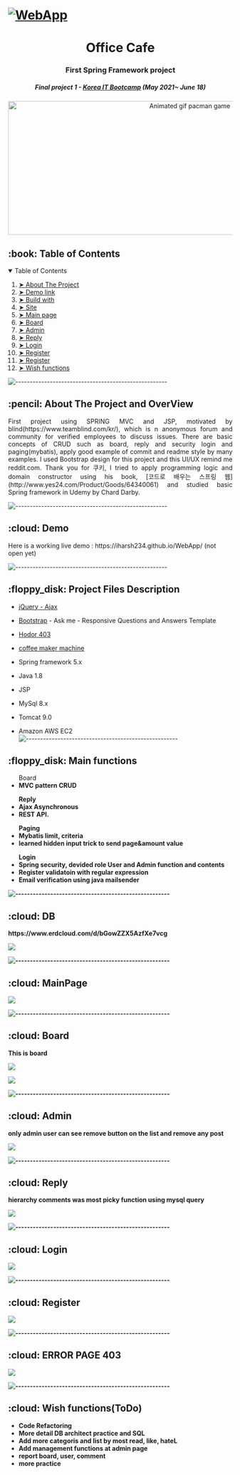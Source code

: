 # [![WebApp](https://user-images.githubusercontent.com/72185011/122542544-c62c5300-d065-11eb-9f03-5249a0588c9b.jpg)](https://www.youtube.com/watch?v=Tt3UGV4Hz9I)

<h1 align="center"> Office Cafe </h1> 
<h3 align="center"> First Spring Framework project </h3>
<h5 align="center"> Final project 1 - <a href="https://cafe.naver.com/dgceo">Korea IT Bootcamp</a> (May 2021~ June 18) </h5>

<p align="center"> 
  <img src="https://user-images.githubusercontent.com/72185011/121696411-0429f400-cb07-11eb-8d8c-9d35b55c83a6.gif" alt="Animated gif pacman game" height="300px" width="800">
</p>


<!-- TABLE OF CONTENTS -->
<h2 id="table-of-contents"> :book: Table of Contents</h2>

<details open="open">
  <summary>Table of Contents</summary>
  <ol>
    <li><a href="#about-the-project"> ➤ About The Project</a></li>
    <li><a href="#demo"> ➤ Demo link</a></li>
    <li><a href="#buildwith"> ➤ Build with</a></li>
    <li><a href="#db"> ➤ Site </a></li>
    <li><a href="#main"> ➤ Main page </a></li>
    <li><a href="#board"> ➤ Board </a></li>
    <li><a href="#admin"> ➤ Admin </a></li>
    <li><a href="#reply"> ➤ Reply </a></li>
    <li><a href="#login"> ➤ Login </a></li>
    <li><a href="#register"> ➤ Register </a></li>
    <li><a href="#error"> ➤ Register </a></li>
    <li><a href="#todo"> ➤ Wish functions </a></li>
  </ol>
</details>

![-----------------------------------------------------](https://raw.githubusercontent.com/andreasbm/readme/master/assets/lines/rainbow.png)

<!-- ABOUT THE PROJECT -->
<h2 id="about-the-project"> :pencil: About The Project and OverView</h2>

<p align="justify"> 
  First project using SPRING MVC and JSP, motivated by blind(https://www.teamblind.com/kr/), which is n anonymous forum and community for verified employees to discuss issues. There are basic concepts of CRUD such as board, reply and security login and paging(mybatis), apply good example of commit and readme style by many examples. I used Bootstrap design for this project and this UI/UX remind me reddit.com. Thank you for 쿠키, I tried to apply programming logic and domain constructor using his book, [코드로 배우는 스프링 웹](http://www.yes24.com/Product/Goods/64340061) and studied basic Spring framework in Udemy by Chard Darby. 
</p>

![-----------------------------------------------------](https://raw.githubusercontent.com/andreasbm/readme/master/assets/lines/rainbow.png)

<!-- DEMO -->
<h2 id="demo"> :cloud: Demo</h2>
Here is a working live demo :  https://iharsh234.github.io/WebApp/ (not open yet)

![-----------------------------------------------------](https://raw.githubusercontent.com/andreasbm/readme/master/assets/lines/rainbow.png)
<!-- PROJECT FILES DESCRIPTION -->
<h2 id="buildwith"> :floppy_disk: Project Files Description</h2>

- [jQuery - Ajax](http://www.w3schools.com/jquery/jquery_ref_ajax.asp) 
- [Bootstrap](https://themeforest.net/item/ask-me-responsive-questions-and-answers-template/6357488) - Ask me - Responsive Questions and Answers Template
- [Hodor 403](https://www.google.com/url?sa=i&url=https%3A%2F%2Fcodepen.io%2FYasio%2Fpen%2FxamBVV&psig=AOvVaw2MOE1UmR4fnHeU7-6m6arN&ust=1624097984837000&source=images&cd=vfe&ved=0CAoQjRxqFwoTCMje1836oPECFQAAAAAdAAAAABAD)
- [coffee maker machine](https://www.google.com/url?sa=i&url=https%3A%2F%2Fcodepen.io%2Fthisisroger%2Fpen%2FmskhL&psig=AOvVaw2_b_Q1IQLr64O0J3C0naFz&ust=1624098028147000&source=images&cd=vfe&ved=0CAoQjRxqFwoTCMCcnuP6oPECFQAAAAAdAAAAABAI)

- Spring framework 5.x
- Java 1.8
- JSP
- MySql 8.x
- Tomcat 9.0

- Amazon AWS EC2
![-----------------------------------------------------](https://raw.githubusercontent.com/andreasbm/readme/master/assets/lines/rainbow.png)

<!-- PROJECT FILES DESCRIPTION -->
<h2 id="buildwith"> :floppy_disk: Main functions</h2>

<ul>
  Board
  <li><b>MVC pattern CRUD</li>
</ul>
  
<ul>  
  Reply
  <li>Ajax Asynchronous</li>
  <li>REST API.</li>
</ul>
  
<ul>
  Paging
  <li>Mybatis limit, criteria</li>
  <li>learned hidden input trick to send page&amount value</li>
</ul>

<ul>  
  Login
  <li>Spring security, devided role User and Admin function and contents </li>
  <li>Register validatoin with regular expression</li>
  <li>Email verification using java mailsender</li>
</ul>


![-----------------------------------------------------](https://raw.githubusercontent.com/andreasbm/readme/master/assets/lines/rainbow.png)
<!-- DEMO -->
<h2 id="db"> :cloud: DB</h2>
https://www.erdcloud.com/d/bGowZZX5AzfXe7vcg

![](https://user-images.githubusercontent.com/72185011/122542788-0ab7ee80-d066-11eb-86ca-8c5fcf1a2842.jpg)

![-----------------------------------------------------](https://raw.githubusercontent.com/andreasbm/readme/master/assets/lines/rainbow.png)

<!-- DEMO -->
<h2 id="main"> :cloud: MainPage</h2>

![](https://user-images.githubusercontent.com/72185011/122543059-55396b00-d066-11eb-89b1-c3c6363a2185.jpg)

![-----------------------------------------------------](https://raw.githubusercontent.com/andreasbm/readme/master/assets/lines/rainbow.png)

<!-- DEMO -->
<h2 id="board"> :cloud: Board</h2>
This is board

![](https://user-images.githubusercontent.com/72185011/122543265-8dd94480-d066-11eb-82c1-b8eb762bddb2.jpg)

![](https://user-images.githubusercontent.com/72185011/122544117-7189d780-d067-11eb-906d-7b882d5abdf4.gif)

![-----------------------------------------------------](https://raw.githubusercontent.com/andreasbm/readme/master/assets/lines/rainbow.png)

<!-- DEMO -->
<h2 id="admin"> :cloud: Admin</h2>
only admin user can see remove button on the list and remove any post 

![](https://user-images.githubusercontent.com/72185011/122545472-d7c32a00-d068-11eb-9b3f-0ee025093b52.jpg)

![-----------------------------------------------------](https://raw.githubusercontent.com/andreasbm/readme/master/assets/lines/rainbow.png)

<h2 id="reply"> :cloud: Reply</h2>
hierarchy comments was most picky function using mysql query

![](https://user-images.githubusercontent.com/72185011/122544433-c6c5e900-d067-11eb-863f-c73d767b91de.jpg)

![-----------------------------------------------------](https://raw.githubusercontent.com/andreasbm/readme/master/assets/lines/rainbow.png)

<!-- DEMO -->
<h2 id="login"> :cloud: Login</h2>


![](https://user-images.githubusercontent.com/72185011/122545229-903c9e00-d068-11eb-89d2-6a8c2e47207d.jpg)

![-----------------------------------------------------](https://raw.githubusercontent.com/andreasbm/readme/master/assets/lines/rainbow.png)

<!-- DEMO -->
<h2 id="register"> :cloud: Register</h2>



![](https://user-images.githubusercontent.com/72185011/122545263-9c286000-d068-11eb-98f9-e550e5023fb9.jpg)

![-----------------------------------------------------](https://raw.githubusercontent.com/andreasbm/readme/master/assets/lines/rainbow.png)

<!-- DEMO -->
<h2 id="error"> :cloud: ERROR PAGE 403</h2>



![](https://user-images.githubusercontent.com/72185011/122545327-ae0a0300-d068-11eb-8898-39fb77948531.gif)

![-----------------------------------------------------](https://raw.githubusercontent.com/andreasbm/readme/master/assets/lines/rainbow.png)

<h2 id="todo"> :cloud: Wish functions(ToDo)</h2>
<ul>
  <li><b>Code Refactoring</b> </li>
  <li><b>More detail DB architect practice and SQL</b></li>
  <li><b>Add more categoris and list by most read, like, hateL</b></li>
  <li><b>Add management functions at admin page</b></li>
  <li><b>report board, user, comment</b></li>
  <li><b>more practice</b></li>
</ul>



